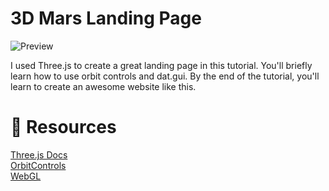 # 3D Mars Landing Page

![Preview](https://i.imgur.com/EYGji9T.png)

I used Three.js to create a great landing page in this tutorial. You'll briefly learn how to use orbit controls and dat.gui. By the end of the tutorial, you'll learn to create an awesome website like this. 

# 🔗 Resources
[Three.js Docs](https://threejs.org/)<br />
[OrbitControls](https://threejs.org/docs/#examples/en/controls/OrbitControls)<br />
[WebGL](https://bit.ly/3eq6kAW)<br />
